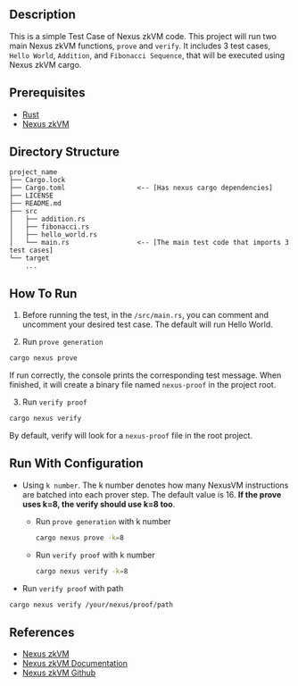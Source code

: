 ## Description

This is a simple Test Case of Nexus zkVM code. This project will run two main Nexus zkVM functions, `prove` and `verify`. It includes 3 test cases, `Hello World`, `Addition`, and `Fibonacci Sequence`, that will be executed using Nexus zkVM cargo.

## Prerequisites

- [Rust](https://www.rust-lang.org/tools/install)
- [Nexus zkVM](https://docs.nexus.xyz/zkVM/quick-start)

## Directory Structure

```text
project_name
├── Cargo.lock
├── Cargo.toml                  <-- [Has nexus cargo dependencies]
├── LICENSE
├── README.md
├── src
│   ├── addition.rs
│   ├── fibonacci.rs
│   ├── hello_world.rs
│   └── main.rs                 <-- [The main test code that imports 3 test cases]
└── target
    ...
```

## How To Run

1. Before running the test, in the `/src/main.rs`, you can comment and uncomment your desired test case. The default will run Hello World.

2. Run `prove generation` 
```bash
cargo nexus prove
```
If run correctly, the console prints the corresponding test message. When finished, it will create a binary file named `nexus-proof` in the project root.

3. Run `verify proof`
```bash
cargo nexus verify
```
By default, verify will look for a `nexus-proof` file in the root project.

## Run With Configuration

- Using `k number`. The k number denotes how many NexusVM instructions are batched into each prover step. The default value is 16. **If the prove uses k=8, the verify should use k=8 too**.  
  - Run `prove generation` with k number
    ```bash
    cargo nexus prove -k=8
    ```

  - Run `verify proof` with k number
    ```bash
    cargo nexus verify -k=8
    ```

- Run `verify proof` with path
```bash
cargo nexus verify /your/nexus/proof/path
```

## References

- [Nexus zkVM](https://nexus.xyz/)
- [Nexus zkVM Documentation](https://docs.nexus.xyz/)
- [Nexus zkVM Github](https://github.com/nexus-xyz/nexus-zkvm)